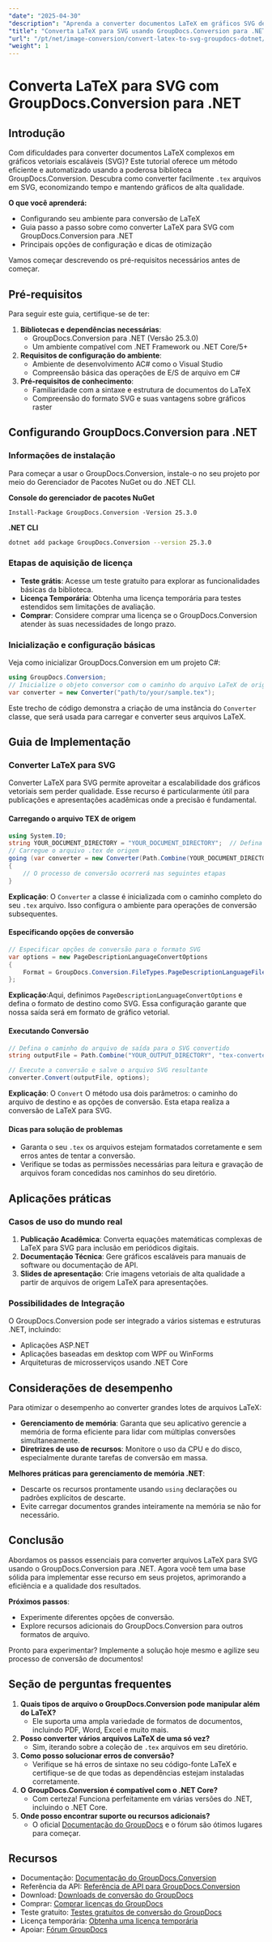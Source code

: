```yaml
---
"date": "2025-04-30"
"description": "Aprenda a converter documentos LaTeX em gráficos SVG de alta qualidade com eficiência usando o GroupDocs.Conversion para .NET. Economize tempo e melhore a qualidade do seu documento."
"title": "Converta LaTeX para SVG usando GroupDocs.Conversion para .NET - Um guia completo"
"url": "/pt/net/image-conversion/convert-latex-to-svg-groupdocs-dotnet/"
"weight": 1
---
```


# Converta LaTeX para SVG com GroupDocs.Conversion para .NET

## Introdução

Com dificuldades para converter documentos LaTeX complexos em gráficos vetoriais escaláveis (SVG)? Este tutorial oferece um método eficiente e automatizado usando a poderosa biblioteca GroupDocs.Conversion. Descubra como converter facilmente `.tex` arquivos em SVG, economizando tempo e mantendo gráficos de alta qualidade.

**O que você aprenderá:**
- Configurando seu ambiente para conversão de LaTeX
- Guia passo a passo sobre como converter LaTeX para SVG com GroupDocs.Conversion para .NET
- Principais opções de configuração e dicas de otimização

Vamos começar descrevendo os pré-requisitos necessários antes de começar.

## Pré-requisitos

Para seguir este guia, certifique-se de ter:
1. **Bibliotecas e dependências necessárias**:
   - GroupDocs.Conversion para .NET (Versão 25.3.0)
   - Um ambiente compatível com .NET Framework ou .NET Core/5+
2. **Requisitos de configuração do ambiente**:
   - Ambiente de desenvolvimento AC# como o Visual Studio
   - Compreensão básica das operações de E/S de arquivo em C#
3. **Pré-requisitos de conhecimento**:
   - Familiaridade com a sintaxe e estrutura de documentos do LaTeX
   - Compreensão do formato SVG e suas vantagens sobre gráficos raster

## Configurando GroupDocs.Conversion para .NET

### Informações de instalação

Para começar a usar o GroupDocs.Conversion, instale-o no seu projeto por meio do Gerenciador de Pacotes NuGet ou do .NET CLI.

**Console do gerenciador de pacotes NuGet**
```shell
Install-Package GroupDocs.Conversion -Version 25.3.0
```

**.NET CLI**
```bash
dotnet add package GroupDocs.Conversion --version 25.3.0
```

### Etapas de aquisição de licença
- **Teste grátis**: Acesse um teste gratuito para explorar as funcionalidades básicas da biblioteca.
- **Licença Temporária**: Obtenha uma licença temporária para testes estendidos sem limitações de avaliação.
- **Comprar**: Considere comprar uma licença se o GroupDocs.Conversion atender às suas necessidades de longo prazo.

### Inicialização e configuração básicas

Veja como inicializar GroupDocs.Conversion em um projeto C#:

```csharp
using GroupDocs.Conversion;
// Inicialize o objeto conversor com o caminho do arquivo LaTeX de origem
var converter = new Converter("path/to/your/sample.tex");
```

Este trecho de código demonstra a criação de uma instância do `Converter` classe, que será usada para carregar e converter seus arquivos LaTeX.

## Guia de Implementação

### Converter LaTeX para SVG

Converter LaTeX para SVG permite aproveitar a escalabilidade dos gráficos vetoriais sem perder qualidade. Esse recurso é particularmente útil para publicações e apresentações acadêmicas onde a precisão é fundamental.

#### Carregando o arquivo TEX de origem
```csharp
using System.IO;
string YOUR_DOCUMENT_DIRECTORY = "YOUR_DOCUMENT_DIRECTORY";  // Defina o caminho do diretório do seu documento
// Carregue o arquivo .tex de origem
going (var converter = new Converter(Path.Combine(YOUR_DOCUMENT_DIRECTORY, "sample.tex")))
{
    // O processo de conversão ocorrerá nas seguintes etapas
}
```
**Explicação**: O `Converter` a classe é inicializada com o caminho completo do seu `.tex` arquivo. Isso configura o ambiente para operações de conversão subsequentes.

#### Especificando opções de conversão
```csharp
// Especificar opções de conversão para o formato SVG
var options = new PageDescriptionLanguageConvertOptions 
{
    Format = GroupDocs.Conversion.FileTypes.PageDescriptionLanguageFileType.Svg
};
```
**Explicação**:Aqui, definimos `PageDescriptionLanguageConvertOptions` e defina o formato de destino como SVG. Essa configuração garante que nossa saída será em formato de gráfico vetorial.

#### Executando Conversão
```csharp
// Defina o caminho do arquivo de saída para o SVG convertido
string outputFile = Path.Combine("YOUR_OUTPUT_DIRECTORY", "tex-converted-to.svg");

// Execute a conversão e salve o arquivo SVG resultante
converter.Convert(outputFile, options);
```
**Explicação**: O `Convert` O método usa dois parâmetros: o caminho do arquivo de destino e as opções de conversão. Esta etapa realiza a conversão de LaTeX para SVG.

#### Dicas para solução de problemas
- Garanta o seu `.tex` os arquivos estejam formatados corretamente e sem erros antes de tentar a conversão.
- Verifique se todas as permissões necessárias para leitura e gravação de arquivos foram concedidas nos caminhos do seu diretório.

## Aplicações práticas

### Casos de uso do mundo real
1. **Publicação Acadêmica**: Converta equações matemáticas complexas de LaTeX para SVG para inclusão em periódicos digitais.
2. **Documentação Técnica**: Gere gráficos escaláveis para manuais de software ou documentação de API.
3. **Slides de apresentação**: Crie imagens vetoriais de alta qualidade a partir de arquivos de origem LaTeX para apresentações.

### Possibilidades de Integração
O GroupDocs.Conversion pode ser integrado a vários sistemas e estruturas .NET, incluindo:
- Aplicações ASP.NET
- Aplicações baseadas em desktop com WPF ou WinForms
- Arquiteturas de microsserviços usando .NET Core

## Considerações de desempenho
Para otimizar o desempenho ao converter grandes lotes de arquivos LaTeX:
- **Gerenciamento de memória**: Garanta que seu aplicativo gerencie a memória de forma eficiente para lidar com múltiplas conversões simultaneamente.
- **Diretrizes de uso de recursos**: Monitore o uso da CPU e do disco, especialmente durante tarefas de conversão em massa.

**Melhores práticas para gerenciamento de memória .NET**:
- Descarte os recursos prontamente usando `using` declarações ou padrões explícitos de descarte.
- Evite carregar documentos grandes inteiramente na memória se não for necessário.

## Conclusão
Abordamos os passos essenciais para converter arquivos LaTeX para SVG usando o GroupDocs.Conversion para .NET. Agora você tem uma base sólida para implementar esse recurso em seus projetos, aprimorando a eficiência e a qualidade dos resultados.

**Próximos passos**: 
- Experimente diferentes opções de conversão.
- Explore recursos adicionais do GroupDocs.Conversion para outros formatos de arquivo.

Pronto para experimentar? Implemente a solução hoje mesmo e agilize seu processo de conversão de documentos!

## Seção de perguntas frequentes

1. **Quais tipos de arquivo o GroupDocs.Conversion pode manipular além do LaTeX?**
   - Ele suporta uma ampla variedade de formatos de documentos, incluindo PDF, Word, Excel e muito mais.
2. **Posso converter vários arquivos LaTeX de uma só vez?**
   - Sim, iterando sobre a coleção de `.tex` arquivos em seu diretório.
3. **Como posso solucionar erros de conversão?**
   - Verifique se há erros de sintaxe no seu código-fonte LaTeX e certifique-se de que todas as dependências estejam instaladas corretamente.
4. **O GroupDocs.Conversion é compatível com o .NET Core?**
   - Com certeza! Funciona perfeitamente em várias versões do .NET, incluindo o .NET Core.
5. **Onde posso encontrar suporte ou recursos adicionais?**
   - O oficial [Documentação do GroupDocs](https://docs.groupdocs.com/conversion/net/) e o fórum são ótimos lugares para começar.

## Recursos
- Documentação: [Documentação do GroupDocs.Conversion](https://docs.groupdocs.com/conversion/net/)
- Referência da API: [Referência de API para GroupDocs.Conversion](https://reference.groupdocs.com/conversion/net/)
- Download: [Downloads de conversão do GroupDocs](https://releases.groupdocs.com/conversion/net/)
- Comprar: [Comprar licenças do GroupDocs](https://purchase.groupdocs.com/buy)
- Teste gratuito: [Testes gratuitos de conversão do GroupDocs](https://releases.groupdocs.com/conversion/net/)
- Licença temporária: [Obtenha uma licença temporária](https://purchase.groupdocs.com/temporary-license/)
- Apoiar: [Fórum GroupDocs](https://forum.groupdocs.com/c/conversion/10)